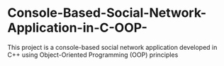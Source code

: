 # Console-Based-Social-Network-Application-in-C-OOP-
This project is a console-based social network application developed in C++ using Object-Oriented Programming (OOP) principles
